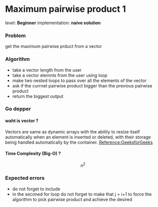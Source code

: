 # Maximum pairwise product 1 
level: **Beginner**
implementation: **naive solution**


### Problem
get the maximum pairwise prduct from a vector

### Algorithm
- take a vector length from the user
- take a vector elemnts from the user using loop
- make two nested loops to pass over all the elements of the vector
- ask if the currnet pairwise product bigger than the previous pairwise product
- return the biggest output 

### Go depper

#### waht is vector ? 
Vectors are same as dynamic arrays with the ability to resize itself automatically when an element is inserted or deleted, with their storage being handled automatically by the container. [Reference:GeeksforGeeks](https://www.geeksforgeeks.org/vector-in-cpp-stl/)

#### Time Complexity (Big-O) ?
 $$ n^2 $$ 

### Expected errors

- do not forget to include <vector>
- in the seconed for loop do not forget to make that j = i+1 to force the algorithm to pick pairwise product and achieve the desired
